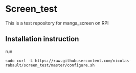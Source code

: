# Screen_test
This is a test repository for manga_screen on RPI

## Installation instruction
run

`sudo curl -L https://raw.githubusercontent.com/nicolas-rabault/screen_test/master/configure.sh`
